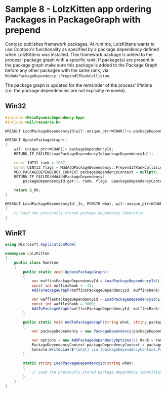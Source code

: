 # Sample 8 - LolzKitten app ordering Packages in PackageGraph with prepend

Contoso publishes framework packages. At runtime, LolzKittens wants to use Contoso's functionality as specified by a package dependency defined when LolzKittens was installed. This framework package is added to the process' package graph with a specific rank. If package(s) are present in the package graph make sure this package is added to the Package Graph before any other packages with the same rank, via ```MddAddPackageDependency::PrependIfRankCollision```.

The package graph is updated for the remainder of the process' lifetime (i.e. the package dependencies are not explicitly removed).

## Win32

```c++
#include <MsixDynamicDependency.hpp>
#include <wil/resource.h>

HRESULT LoadPackageDependencyId(wil::unique_ptr<WCHAR[]>& packageDependencyId);

HRESULT UpdatePackageGraph()
{
    wil::unique_ptr<WCHAR[]> packageDependencyId;
    RETURN_IF_FAILED(LoadPackageDependencyId(packageDependencyId));

    const INT32 rank = 1967;
    const UINT32 flags = MddAddPackageDependency::PrependIfRankCollision;
    MDD_PACKAGEDEPENDENCY_CONTEXT packageDependencyContext = nullptr;
    RETURN_IF_FAILED(MddAddPackageDependency(
        packageDependencyId.get(), rank, flags, &packageDependencyContext, nullptr));

    return S_OK;
}

HRESULT LoadPackageDependencyId(_In_ PCWSTR what, wil::unique_ptr<WCHAR[]>& packageDependencyId)
{
    // Load the previously stored package dependency identifier
}
```

## WinRT

```c#
using Microsoft.ApplicationModel

namespace LolzKitten
{
    public class Runtime
    {
        public static void UpdatePackageGraph()
        {
            var muffinsPackageDependencyId = LoadPackageDependencyId(L"muffins");
            const int muffinsRank = -42;
            AddToPackageGraph(muffinsPackageDependencyId, muffinsRank);

            var wafflesPackageDependencyId = LoadPackageDependencyId(L"waffles");
            const int wafflesRank = 3000;
            AddToPackageGraph(wafflesPackageDependencyId, wafflesRank);
        }

        public static void AddToPackageGraph(string what, string packageDependencyId, int rank)
        {
            var packageDependency = new PackageDependency(packageDependencyId);

            var options = new AddPackageDependencyOptions(){ Rank = rank, PrependIfRankCollision = true };
            PackageDependencyContext packageDependencyContext = packageDependency.Add(options);
            Console.WriteLine($"{what} via {packageDependencyContext.PackageFullName}");
        }

        static string LoadPackageDependencyId(string what)
        {
            // Load the previously stored package dependency identifier
        }
    }
}
```
